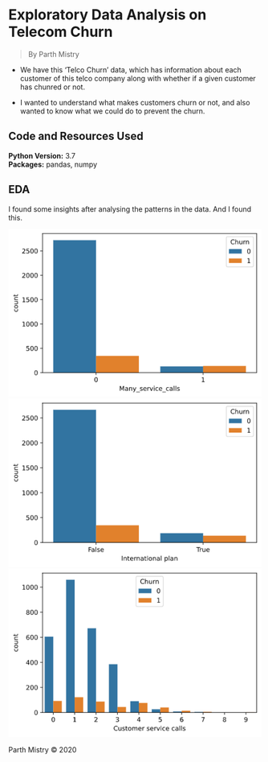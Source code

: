 # Exploratory Data Analysis on Telecom Churn
>By Parth Mistry

* We have this ‘Telco Churn’ data, which has information about each customer of this telco company along with whether if a given customer has chunred or not.

* I wanted to understand what makes customers churn or not, and also wanted to know what we could do to prevent the churn.

## Code and Resources Used 
**Python Version:** 3.7  
**Packages:** pandas, numpy

## EDA
I found some insights after analysing the patterns in the data. And I found this.

![alt text](eda1.png)
![alt text](eda2.png)
![alt text](eda3.png)  

Parth Mistry © 2020

